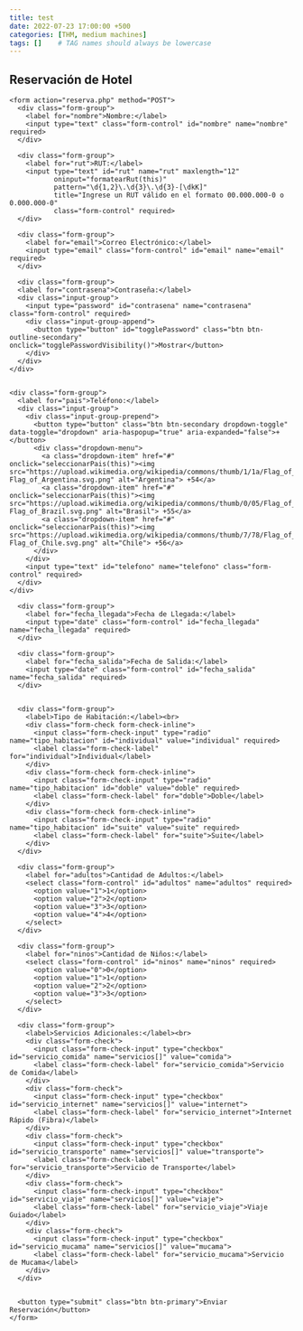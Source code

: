 ```yaml
---
title: test
date: 2022-07-23 17:00:00 +500
categories: [THM, medium machines]
tags: []    # TAG names should always be lowercase
---
```



<div class="container">
    <h2>Reservación de Hotel</h2>

    <form action="reserva.php" method="POST">
      <div class="form-group">
        <label for="nombre">Nombre:</label>
        <input type="text" class="form-control" id="nombre" name="nombre" required>
      </div>

      <div class="form-group">
        <label for="rut">RUT:</label>
        <input type="text" id="rut" name="rut" maxlength="12" 
               oninput="formatearRut(this)" 
               pattern="\d{1,2}\.\d{3}\.\d{3}-[\dkK]" 
               title="Ingrese un RUT válido en el formato 00.000.000-0 o 0.000.000-0" 
               class="form-control" required>
      </div>

      <div class="form-group">
        <label for="email">Correo Electrónico:</label>
        <input type="email" class="form-control" id="email" name="email" required>
      </div>

      <div class="form-group">
      <label for="contrasena">Contraseña:</label>
      <div class="input-group">
        <input type="password" id="contrasena" name="contrasena" class="form-control" required>
        <div class="input-group-append">
          <button type="button" id="togglePassword" class="btn btn-outline-secondary" onclick="togglePasswordVisibility()">Mostrar</button>
        </div>
      </div>
    </div>

      
    <div class="form-group">
      <label for="pais">Teléfono:</label>
      <div class="input-group">
        <div class="input-group-prepend">
          <button type="button" class="btn btn-secondary dropdown-toggle" data-toggle="dropdown" aria-haspopup="true" aria-expanded="false">+</button>
          <div class="dropdown-menu">
            <a class="dropdown-item" href="#" onclick="seleccionarPais(this)"><img src="https://upload.wikimedia.org/wikipedia/commons/thumb/1/1a/Flag_of_Argentina.svg/200px-Flag_of_Argentina.svg.png" alt="Argentina"> +54</a>
            <a class="dropdown-item" href="#" onclick="seleccionarPais(this)"><img src="https://upload.wikimedia.org/wikipedia/commons/thumb/0/05/Flag_of_Brazil.svg/300px-Flag_of_Brazil.svg.png" alt="Brasil"> +55</a>
            <a class="dropdown-item" href="#" onclick="seleccionarPais(this)"><img src="https://upload.wikimedia.org/wikipedia/commons/thumb/7/78/Flag_of_Chile.svg/200px-Flag_of_Chile.svg.png" alt="Chile"> +56</a>
          </div>
        </div>
        <input type="text" id="telefono" name="telefono" class="form-control" required>
      </div>
    </div>

      <div class="form-group">
        <label for="fecha_llegada">Fecha de Llegada:</label>
        <input type="date" class="form-control" id="fecha_llegada" name="fecha_llegada" required>
      </div>

      <div class="form-group">
        <label for="fecha_salida">Fecha de Salida:</label>
        <input type="date" class="form-control" id="fecha_salida" name="fecha_salida" required>
      </div>

      
      <div class="form-group">
        <label>Tipo de Habitación:</label><br>
        <div class="form-check form-check-inline">
          <input class="form-check-input" type="radio" name="tipo_habitacion" id="individual" value="individual" required>
          <label class="form-check-label" for="individual">Individual</label>
        </div>
        <div class="form-check form-check-inline">
          <input class="form-check-input" type="radio" name="tipo_habitacion" id="doble" value="doble" required>
          <label class="form-check-label" for="doble">Doble</label>
        </div>
        <div class="form-check form-check-inline">
          <input class="form-check-input" type="radio" name="tipo_habitacion" id="suite" value="suite" required>
          <label class="form-check-label" for="suite">Suite</label>
        </div>
      </div>

      <div class="form-group">
        <label for="adultos">Cantidad de Adultos:</label>
        <select class="form-control" id="adultos" name="adultos" required>
          <option value="1">1</option>
          <option value="2">2</option>
          <option value="3">3</option>
          <option value="4">4</option>
        </select>
      </div>

      <div class="form-group">
        <label for="ninos">Cantidad de Niños:</label>
        <select class="form-control" id="ninos" name="ninos" required>
          <option value="0">0</option>
          <option value="1">1</option>
          <option value="2">2</option>
          <option value="3">3</option>
        </select>
      </div>

      <div class="form-group">
        <label>Servicios Adicionales:</label><br>
        <div class="form-check">
          <input class="form-check-input" type="checkbox" id="servicio_comida" name="servicios[]" value="comida">
          <label class="form-check-label" for="servicio_comida">Servicio de Comida</label>          
        </div>
        <div class="form-check">
          <input class="form-check-input" type="checkbox" id="servicio_internet" name="servicios[]" value="internet">
          <label class="form-check-label" for="servicio_internet">Internet Rápido (Fibra)</label>
        </div>
        <div class="form-check">
          <input class="form-check-input" type="checkbox" id="servicio_transporte" name="servicios[]" value="transporte">
          <label class="form-check-label" for="servicio_transporte">Servicio de Transporte</label>
        </div>
        <div class="form-check">
          <input class="form-check-input" type="checkbox" id="servicio_viaje" name="servicios[]" value="viaje">
          <label class="form-check-label" for="servicio_viaje">Viaje Guiado</label>
        </div>
        <div class="form-check">
          <input class="form-check-input" type="checkbox" id="servicio_mucama" name="servicios[]" value="mucama">
          <label class="form-check-label" for="servicio_mucama">Servicio de Mucama</label>
        </div>
      </div>

      
      <button type="submit" class="btn btn-primary">Enviar Reservación</button>
    </form>
  </div>

